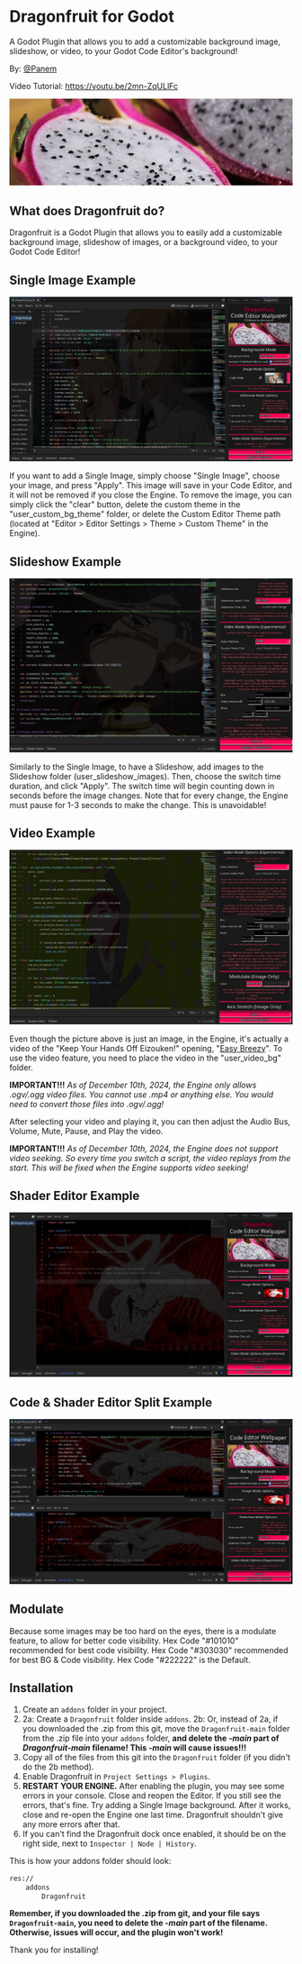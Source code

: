 # Dragonfruit for Godot
A Godot Plugin that allows you to add a customizable background image, slideshow, or video, to your Godot Code Editor's background!

By: [@Panem](https://x.com/im_panem)

Video Tutorial: https://youtu.be/2mn-ZqULlFc

![An image of real Dragon Fruit](system/tool_theme/banner.jpg)

## What does Dragonfruit do?
Dragonfruit is a Godot Plugin that allows you to easily add a customizable background image, slideshow of images, or a background video, to your Godot Code Editor!

## Single Image Example
![Dragonfruit Image Example with Shinji](system/git-pics/image-ex.jpg)

If you want to add a Single Image, simply choose "Single Image", choose your image, and press "Apply". This image will save in your Code Editor, and it will not be removed if you close the Engine.
To remove the image, you can simply click the "clear" button, delete the custom theme in the "user_custom_bg_theme" folder, or delete the Custom Editor Theme path (located at "Editor > Editor Settings > Theme > Custom Theme" in the Engine).

## Slideshow Example
![Dragonfruit Slideshow Example with Frieren](system/git-pics/slide-ex.jpg)

Similarly to the Single Image, to have a Slideshow, add images to the Slideshow folder (user_slideshow_images).
Then, choose the switch time duration, and click "Apply". The switch time will begin counting down in seconds before the image changes.
Note that for every change, the Engine must pause for 1-3 seconds to make the change. This is unavoidable!

## Video Example
![Dragonfruit Video Example with Easy Breezy Video Background](system/git-pics/vid-ex.jpg)

Even though the picture above is just an image, in the Engine, it's actually a video of the "Keep Your Hands Off Eizouken!" opening, "[Easy Breezy](https://www.youtube.com/watch?v=8-91y7BJ8QA)".
To use the video feature, you need to place the video in the "user_video_bg" folder.

**IMPORTANT!!!** *As of December 10th, 2024, the Engine only allows .ogv/.ogg video files. You cannot use .mp4 or anything else. You would need to convert those files into .ogv/.ogg!*

After selecting your video and playing it, you can then adjust the Audio Bus, Volume, Mute, Pause, and Play the video.

**IMPORTANT!!!** *As of December 10th, 2024, the Engine does not support video seeking. So every time you switch a script, the video replays from the start. This will be fixed when the Engine supports video seeking!*

## Shader Editor Example
![Dragonfruit Video Example with Easy Breezy Video Background](system/git-pics/ShaderEditor.png)

## Code & Shader Editor Split Example
![Dragonfruit Video Example with Easy Breezy Video Background](system/git-pics/Split.png)

## Modulate
Because some images may be too hard on the eyes, there is a modulate feature, to allow for better code visibility.
Hex Code "#101010" recommended for best code visibility. 
Hex Code "#303030" recommended for best BG & Code visibility.
Hex Code "#222222" is the Default.

## Installation
1. Create an `addons` folder in your project.
2. 2a: Create a `Dragonfruit` folder inside `addons`. 2b: Or, instead of 2a, if you downloaded the .zip from this git, move the `Dragonfruit-main` folder from the .zip file into your `addons` folder, **and delete the *-main* part of *Dragonfruit-main* filename! This *-main* will cause issues!!!**
3. Copy all of the files from this git into the `Dragonfruit` folder (if you didn't do the 2b method).
4. Enable Dragonfruit in `Project Settings > Plugins`.
5. **RESTART YOUR ENGINE.** After enabling the plugin, you may see some errors in your console. Close and reopen the Editor. If you still see the errors, that's fine. Try adding a Single Image background. After it works, close and re-open the Engine one last time. Dragonfruit shouldn't give any more errors after that.
6. If you can't find the Dragonfruit dock once enabled, it should be on the right side, next to `Inspector | Node | History`.

This is how your addons folder should look:
```
res://
	addons
		Dragonfruit
```

**Remember, if you downloaded the .zip from git, and your file says `Dragonfruit-main`, you need to delete the *-main* part of the filename. Otherwise, issues will occur, and the plugin won't work!**


Thank you for installing!

